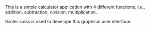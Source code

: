 This is a simple calculator application with 4 different functions, i.e., addition, subtraction, division, multiplication.

tkinter calss is used to develope this graphical user interface.